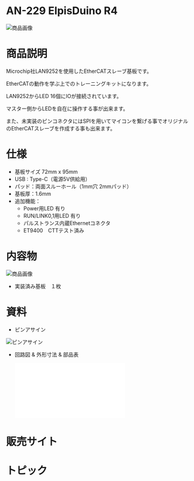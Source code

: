 # AN-229 ElpisDuino R4

![商品画像]()

# 商品説明

Microchip社LAN9252を使用したEtherCATスレーブ基板です。

EtherCATの動作を学ぶ上でのトレーニングキットになります。

LAN9252からLED 16個にIOが接続されています。

マスター側からLEDを自在に操作する事が出来ます。

また、未実装のピンコネクタにはSPIを用いてマイコンを繋げる事でオリジナルのEtherCATスレーブを作成する事も出来ます。


# 仕様

- 基板サイズ   72mm x 95mm
- USB : Type-C（電源5V供給用）
- パッド：両面スルーホール（1mm穴 2mmパッド）
- 基板厚：1.6mm
- 追加機能：
   - Power用LED 有り
   - RUN/LINK0,1用LED 有り
   - パルストランス内蔵Ethernetコネクタ
   - ET9400　CTTテスト済み

# 内容物 

![商品画像]()

- 実装済み基板　１枚


# 資料

- ピンアサイン

![ピンアサイン](./img/1024x1024/025107.png)



 - 回路図 & 外形寸法 & 部品表


   ![回路図](./PDF/Schematic.pdf)

# 販売サイト


# トピック
